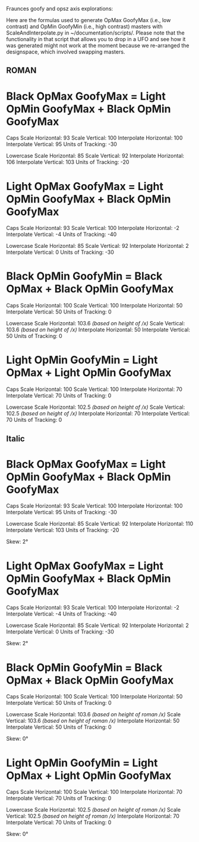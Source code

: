 Fraunces goofy and opsz axis explorations:

Here are the formulas used to generate OpMax GoofyMax (i.e., low contrast) and OpMin GoofyMin (i.e., high contrast) masters with ScaleAndInterpolate.py in ~/documentation/scripts/. Please note that the functionality in that script that allows you to drop in a UFO and see how it was generated might not work at the moment because we re-arranged the designspace, which involved swapping masters.

## ROMAN ##

# Black OpMax GoofyMax = Light OpMin GoofyMax + Black OpMin GoofyMax

Caps
Scale Horizontal: 93
Scale Vertical: 100
Interpolate Horizontal: 100
Interpolate Vertical: 95
Units of Tracking: -30

Lowercase
Scale Horizontal: 85
Scale Vertical: 92
Interpolate Horizontal: 106
Interpolate Vertical: 103
Units of Tracking: -20

# Light OpMax GoofyMax = Light OpMin GoofyMax + Black OpMin GoofyMax

Caps
Scale Horizontal: 93
Scale Vertical: 100
Interpolate Horizontal: -2
Interpolate Vertical: -4
Units of Tracking: -40

Lowercase
Scale Horizontal: 85
Scale Vertical: 92
Interpolate Horizontal: 2
Interpolate Vertical: 0
Units of Tracking: -30

# Black OpMin GoofyMin = Black OpMax + Black OpMin GoofyMax

Caps
Scale Horizontal: 100
Scale Vertical: 100
Interpolate Horizontal: 50
Interpolate Vertical: 50
Units of Tracking: 0

Lowercase
Scale Horizontal: 103.6 _(based on height of /x)_
Scale Vertical: 103.6 _(based on height of /x)_
Interpolate Horizontal: 50
Interpolate Vertical: 50
Units of Tracking: 0

# Light OpMin GoofyMin = Light OpMax + Light OpMin GoofyMax

Caps
Scale Horizontal: 100
Scale Vertical: 100
Interpolate Horizontal: 70
Interpolate Vertical: 70
Units of Tracking: 0

Lowercase
Scale Horizontal: 102.5 _(based on height of /x)_
Scale Vertical: 102.5 _(based on height of /x)_
Interpolate Horizontal: 70
Interpolate Vertical: 70
Units of Tracking: 0


## Italic ##

# Black OpMax GoofyMax = Light OpMin GoofyMax + Black OpMin GoofyMax

Caps
Scale Horizontal: 93
Scale Vertical: 100
Interpolate Horizontal: 100
Interpolate Vertical: 95
Units of Tracking: -30

Lowercase
Scale Horizontal: 85
Scale Vertical: 92
Interpolate Horizontal: 110
Interpolate Vertical: 103
Units of Tracking: -20

Skew: 2°

# Light OpMax GoofyMax = Light OpMin GoofyMax + Black OpMin GoofyMax

Caps
Scale Horizontal: 93
Scale Vertical: 100
Interpolate Horizontal: -2
Interpolate Vertical: -4
Units of Tracking: -40

Lowercase
Scale Horizontal: 85
Scale Vertical: 92
Interpolate Horizontal: 2
Interpolate Vertical: 0
Units of Tracking: -30

Skew: 2°

# Black OpMin GoofyMin = Black OpMax + Black OpMin GoofyMax

Caps
Scale Horizontal: 100
Scale Vertical: 100
Interpolate Horizontal: 50
Interpolate Vertical: 50
Units of Tracking: 0

Lowercase
Scale Horizontal: 103.6 _(based on height of roman /x)_
Scale Vertical: 103.6 _(based on height of roman /x)_
Interpolate Horizontal: 50
Interpolate Vertical: 50
Units of Tracking: 0

Skew: 0°

# Light OpMin GoofyMin = Light OpMax + Light OpMin GoofyMax

Caps
Scale Horizontal: 100
Scale Vertical: 100
Interpolate Horizontal: 70
Interpolate Vertical: 70
Units of Tracking: 0

Lowercase
Scale Horizontal: 102.5 _(based on height of roman /x)_
Scale Vertical: 102.5 _(based on height of roman /x)_
Interpolate Horizontal: 70
Interpolate Vertical: 70
Units of Tracking: 0

Skew: 0°
